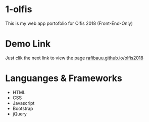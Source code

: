# 1-olfis
This is my web app portofolio for Olfis 2018 (Front-End-Only)

# Demo Link
Just clik the next link to view the page [rafibauu.github.io/olfis2018](https://rafibauu.github.io/olfis2018/)

# Languanges & Frameworks
- HTML
- CSS
- Javascript
- Bootstrap
- jQuery
